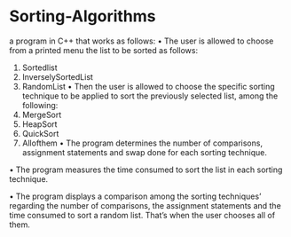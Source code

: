 # Sorting-Algorithms
a program in C++ that works as follows:
• The user is allowed to choose from a printed menu the list to be sorted as follows:
1. Sortedlist
2. InverselySortedList 
3. RandomList
• Then the user is allowed to choose the specific sorting technique to be applied to sort the previously selected list, among the following:
1. MergeSort 
2. HeapSort 
3. QuickSort 
4. Allofthem
• The program determines the number of comparisons, assignment statements and swap done for each sorting technique.

• The program measures the time consumed to sort the list in each sorting technique.

• The program displays a comparison among the sorting techniques’ regarding the number of comparisons, the assignment statements and the time consumed to sort a random list. That’s when the user chooses all of them.
